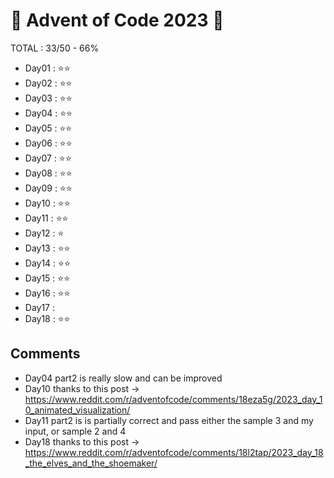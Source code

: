 # 🎄 Advent of Code 2023 🎄

TOTAL : 33/50 - 66%

- Day01 : ⭐⭐
- Day02 : ⭐⭐
- Day03 : ⭐⭐
- Day04 : ⭐⭐
- Day05 : ⭐⭐
- Day06 : ⭐⭐
- Day07 : ⭐⭐
- Day08 : ⭐⭐
- Day09 : ⭐⭐
- Day10 : ⭐⭐
- Day11 : ⭐⭐
- Day12 : ⭐
- Day13 : ⭐⭐
- Day14 : ⭐⭐
- Day15 : ⭐⭐
- Day16 : ⭐⭐
- Day17 :
- Day18 : ⭐⭐

## Comments
- Day04 part2 is really slow and can be improved
- Day10 thanks to this post -> https://www.reddit.com/r/adventofcode/comments/18eza5g/2023_day_10_animated_visualization/
- Day11 part2 is is partially correct and pass either the sample 3 and my input, or sample 2 and 4
- Day18 thanks to this post -> https://www.reddit.com/r/adventofcode/comments/18l2tap/2023_day_18_the_elves_and_the_shoemaker/